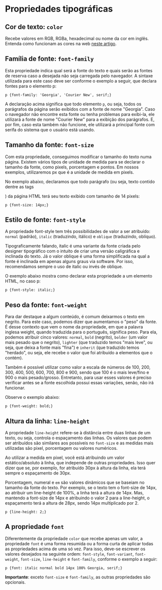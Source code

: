 # Propriedades tipográficas


## Cor de texto: `color`
Recebe valores em RGB, RGBa, hexadecimal ou nome da cor em inglês. Entenda como funcionam as cores na web [neste artigo](http://docs.escolamupi.com.br/conteudos/design-cores).

## Família de fonte: `font-family`

Esta propriedade indica qual será a fonte do texto e quais serão as fontes de reserva caso a desejada não seja carregada pelo navegador. A sintaxe utilizada para este caso deve ser conforme o exemplo a seguir, que declara fontes para o elemento p:

    p {font-family: 'Georgia', 'Courier New', serif;}

A declaração acima significa que todo elemento `p`, ou seja, todos os parágrafos da página serão exibidos com a fonte de nome "Georgia". Caso o navegador não encontre esta fonte ou tenha problemas para exibi-la, ele utilizará a fonte de nome "Courier New" para a exibição dos parágrafos. E, por fim, caso esta também não funcione, ele utilizará a principal fonte com serifa do sistema que o usuário está usando.

## Tamanho da fonte: `font-size`

Com esta propriedade, conseguimos modificar o tamanho do texto numa página. Existem vários tipos de unidade de medida para se declarar o tamanho da fonte, como pixels, porcentagem e pontos. Em nossos exemplos, utilizaremos px que é a unidade de medida em pixels.

No exemplo abaixo, declaramos que todo parágrafo (ou seja, texto contido dentre as tags <p></p>) da página HTML terá seu texto exibido com tamanho de 14 pixels:

    p {font-size: 14px;}

## Estilo de fonte: `font-style`

A propriedade font-style tem três possibilidades de valor a ser atribuído: `normal` (padrão), `italic` (traduzindo, itálico) e `oblique` (traduzindo, oblíquo).

Tipograficamente falando, italic é uma variante da fonte criada pelo designer tipográfico com o intuito de criar uma versão caligráfica e inclinada do texto. Já o valor oblique é uma forma simplificada na qual a fonte é inclinada em apenas alguns graus via software. Por isso, recomendamos sempre o uso de italic ou invés de oblique.

O exemplo abaixo mostra como declarar esta propriedade a um elemento HTML, no caso p:

    p {font-style: italic;}


## Peso da fonte: `font-weight`

Para dar destaque a algum conteúdo, é comum deixarmos o texto em negrito. Para este caso, podemos dizer que aumentamos o "peso" da fonte. É desse contexto que vem o nome da propriedade, em que a palavra inglesa weight, quando traduzida para o português, significa peso. Para ela, podemos atribuir cinco valores: `normal`, `bold` (negrito), `bolder` (um valor mais pesado que o negrito), `lighter` (que traduzido temos "mais leve", ou seja, que deixa a fonte mais "fina") e `inherit` (que traduzido temos "herdado", ou seja, ele recebe o valor que foi atribuído a elementos que o contém).

Também é possível utilizar como valor a escala de números de 100, 200, 300, 400, 500, 600, 700, 800 e 900, sendo que 100 é o mais leve/fino e 900 o mais pesado/grosso. Entretanto, para usar esses valores é preciso verificar antes se a fonte escolhida possui essas variações, senão, não irá funcionar.

Observe o exemplo abaixo:

    p {font-weight: bold;}

## Altura da linha: `line-height`

A propriedade `line-height` refere-se à distância entre duas linhas de um texto, ou seja, controla o espaçamento das linhas. Os valores que podem ser atribuídos são similares aos possíveis no `font-size` e as medidas mais utilizadas são pixel, porcentagem ou valores numéricos.

Ao utilizar a medida em pixel, você está atribuindo um valor estático/absoluto à linha, que independe de outras propriedades. Isso quer dizer que se, por exemplo, for atribuído 30px à altura da linha, ela terá sempre o espaçamento de 30px.

Porcentagem, numeral e `em` são valores dinâmicos que se baseiam no tamanho da fonte do texto. Por exemplo, se o texto tem o font-size de 14px, ao atribuir um line-height de 100%, a linha terá a altura de 14px. Mas, mantendo a font-size de 14px e atribuindo o valor 2 para a line-height, o espaçamento terá a altura de 28px, sendo 14px multiplicado por 2.

    p {line-height: 2;}

## A propriedade `font`

Diferentemente da propriedade `color` que recebe apenas um valor, a propriedade `font` é uma forma resumida ou a forma curta de aplicar todas as propriedades acima de uma só vez. Para isso, deve-se escrever os valores desejados na seguinte ordem: `font-style`, `font-variant`, `font-weight`, `font-size`, `line-height` e `font-family`, conforme o exemplo a seguir:

    p {font: italic normal bold 14px 100% Georgia, serif;}

**Importante**: exceto `font-size` e `font-family`, as outras propriedades são opcionais.
